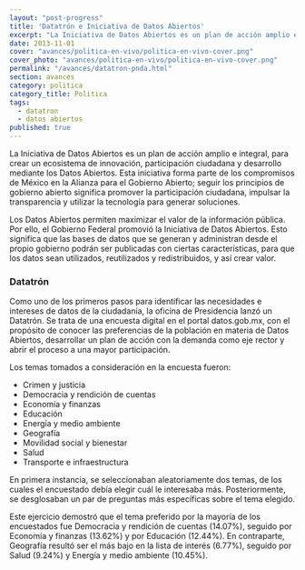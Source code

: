 ```yaml
---
layout: "post-progress"
title: 'Datatrón e Iniciativa de Datos Abiertos'
excerpt: "La Iniciativa de Datos Abiertos es un plan de acción amplio e integral, para crear un ecosistema de innovación, participación ciudadana y desarrollo mediante los Datos Abiertos. Como uno de los primeros pasos para identificar las necesidades e intereses de datos de la ciudadanía, la oficina de Presidencia lanzó un Datatrón."
date: 2013-11-01
cover: "avances/politica-en-vivo/politica-en-vivo-cover.png"
cover_photo: "avances/politica-en-vivo/politica-en-vivo-cover.png"
permalink: "/avances/datatron-pnda.html"
section: avances
category: politica
category_title: Politica
tags: 
  - datatron
  - datos abiertos
published: true
---
```


La Iniciativa de Datos Abiertos es un plan de acción amplio e integral, para crear un ecosistema de innovación, participación ciudadana y desarrollo mediante los Datos Abiertos. Esta iniciativa forma parte de los compromisos de México en la Alianza para el Gobierno Abierto; seguir los principios de gobierno abierto significa promover la participación ciudadana, impulsar la transparencia y utilizar la tecnología para generar soluciones.

Los Datos Abiertos permiten maximizar el valor de la información pública. Por ello, el Gobierno Federal promovió la Iniciativa de Datos Abiertos. Esto significa que las bases de datos que se generan y administran desde el propio gobierno podrán ser publicadas con ciertas características, para que los datos sean utilizados, reutilizados y redistribuidos, y así crear valor.

### Datatrón

Como uno de los primeros pasos para identificar las necesidades e intereses de datos de la ciudadanía, la oficina de Presidencia lanzó un Datatrón. Se trata de una encuesta digital en el portal datos.gob.mx, con el propósito de conocer las preferencias de la población en materia de Datos Abiertos, desarrollar un plan de acción con la demanda como eje rector y abrir el proceso a una mayor participación. 

Los temas tomados a consideración en la encuesta fueron:

* Crimen y justicia
* Democracia y rendición de cuentas
* Economía y finanzas
* Educación
* Energía y medio ambiente
* Geografía
* Movilidad social y bienestar
* Salud
* Transporte e infraestructura

En primera instancia, se seleccionaban aleatoriamente dos temas, de los cuales el encuestado debía elegir cuál le interesaba más. Posteriormente, se desglosaban un par de preguntas más específicas sobre el tema elegido. 

Este ejercicio demostró que el tema preferido por la mayoría de los encuestados fue Democracia y rendición de cuentas (14.07%), seguido por Economía y finanzas (13.62%) y por Educación (12.44%). En contraparte, Geografía resultó ser el más bajo en la lista de interés (6.77%), seguido por Salud (9.24%) y Energía y medio ambiente (10.45%).
 

